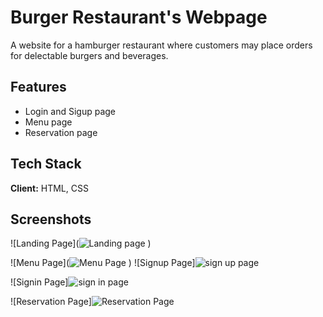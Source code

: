 
# Burger Restaurant's Webpage 

A website for a hamburger restaurant where customers may place orders for delectable burgers and beverages. 



## Features

- Login and Sigup page 
- Menu page 
- Reservation page


## Tech Stack

**Client:** HTML, CSS




## Screenshots

![Landing Page](![Landing page](https://github.com/princeoduro-dev/Burger_Restaurant_Webpage/assets/150609797/377a14cd-7a4c-43ef-960e-b595bda29f2e)
)

![Menu Page](![Menu Page](https://github.com/princeoduro-dev/Burger_Restaurant_Webpage/assets/150609797/c4a73e87-6dc2-4d19-a337-1ff1a05dcfd9)
)
![Signup Page]![sign up page](https://github.com/princeoduro-dev/Burger_Restaurant_Webpage/assets/150609797/fb9426b8-4560-4ed1-ac47-e4284cb11932)

![Signin Page]![sign in page](https://github.com/princeoduro-dev/Burger_Restaurant_Webpage/assets/150609797/57d9b058-8611-44f6-856a-f5f7916269cd)

![Reservation Page]![Reservation Page](https://github.com/princeoduro-dev/Burger_Restaurant_Webpage/assets/150609797/3932f5f0-cf79-466a-adb1-af25c84a4fcd)




